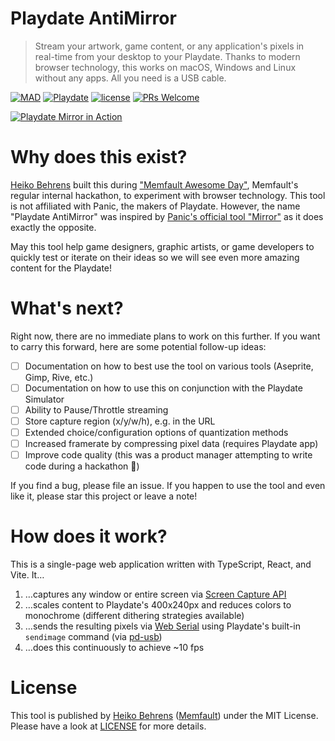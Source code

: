 # Playdate AntiMirror

> Stream your artwork, game content, or any application's pixels in real-time from your desktop to your Playdate. Thanks to modern browser technology, this works on macOS, Windows and Linux without any apps. All you need is a USB cable.

[![MAD](https://img.shields.io/badge/built%20at-Memfault%20hackathon-blue)](https://memfault.com)
[![Playdate](https://img.shields.io/badge/made%20for-Playdate-yellow)](https://play.date)
[![license](https://img.shields.io/github/license/hbehrens/pd_antimirror)](https://github.com/hbehrens/pd_antimirror/blob/master/LICENSE)
[![PRs Welcome](https://img.shields.io/badge/PRs-welcome-brightgreen.svg?style=shields)](http://makeapullrequest.com)

[![Playdate Mirror in Action](https://img.youtube.com/vi/LB0I2HmXF-8/0.jpg)](https://youtu.be/LB0I2HmXF-8?si=AZ9uoZvN4EYlC0jS&t=218)

# Why does this exist?
[Heiko Behrens](https://heikobehrens.com) built this during ["Memfault Awesome Day"](https://memfault.com), Memfault's regular internal hackathon, to experiment with browser technology.
This tool is not affiliated with Panic, the makers of Playdate.
However, the name "Playdate AntiMirror" was inspired by [Panic's official tool "Mirror"](https://play.date/mirror/) as it does exactly the opposite. 

May this tool help game designers, graphic artists, or game developers to quickly test or iterate on their ideas so we will see even more amazing content for the Playdate!

# What's next?
Right now, there are no immediate plans to work on this further.
If you want to carry this forward, here are some potential follow-up ideas:
* [ ] Documentation on how to best use the tool on various tools (Aseprite, Gimp, Rive, etc.)
* [ ] Documentation on how to use this on conjunction with the Playdate Simulator
* [ ] Ability to Pause/Throttle streaming
* [ ] Store capture region (x/y/w/h), e.g. in the URL
* [ ] Extended choice/configuration options of quantization methods
* [ ] Increased framerate by compressing pixel data (requires Playdate app)
* [ ] Improve code quality (this was a product manager attempting to write code during a hackathon 🙈)

If you find a bug, please file an issue.
If you happen to use the tool and even like it, please star this project or leave a note!

# How does it work?
This is a single-page web application written with TypeScript, React, and Vite. It…
1. …captures any window or entire screen via [Screen Capture API](https://developer.mozilla.org/en-US/docs/Web/API/Screen_Capture_API/Using_Screen_Capture#browser_compatibility)
2. …scales content to Playdate's 400x240px and reduces colors to monochrome (different dithering strategies available)
3. …sends the resulting pixels via [Web Serial](https://developer.mozilla.org/en-US/docs/Web/API/Web_Serial_API#browser_compatibility) using Playdate's built-in `sendimage` command (via [pd-usb](https://github.com/cranksters/pd-usb))
4. …does this continuously to achieve ~10 fps

# License

This tool is published by [Heiko Behrens](https://HeikoBehrens.com) ([Memfault](https://memfault.com)) under the MIT License. Please have a look at [LICENSE](LICENSE) for more details.